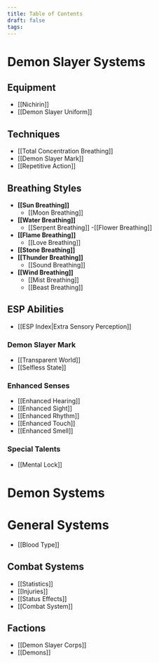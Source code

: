 ```yaml
---
title: Table of Contents
draft: false
tags:
---
```


# Demon Slayer Systems

## Equipment

- [[Nichirin]]
- [[Demon Slayer Uniform]]

## Techniques

- [[Total Concentration Breathing]]
- [[Demon Slayer Mark]]
- [[Repetitive Action]]

## Breathing Styles

- **[[Sun Breathing]]**
  - [[Moon Breathing]]
- **[[Water Breathing]]**
  - [[Serpent Breathing]]
  -[[Flower Breathing]]
- **[[Flame Breathing]]**
  - [[Love Breathing]]
- **[[Stone Breathing]]**
- **[[Thunder Breathing]]**
  - [[Sound Breathing]]
- **[[Wind Breathing]]**
  - [[Mist Breathing]]
  - [[Beast Breathing]]

## ESP Abilities

- [[ESP Index|Extra Sensory Perception]]
### Demon Slayer Mark

- [[Transparent World]]
- [[Selfless State]]

### Enhanced Senses

- [[Enhanced Hearing]]
- [[Enhanced Sight]]
- [[Enhanced Rhythm]]
- [[Enhanced Touch]]
- [[Enhanced Smell]]
### Special Talents

- [[Mental Lock]]

# Demon Systems

# General Systems

- [[Blood Type]]
## Combat Systems

- [[Statistics]]
- [[Injuries]]
- [[Status Effects]]
- [[Combat System]]
## Factions

- [[Demon Slayer Corps]]
- [[Demons]]

